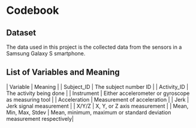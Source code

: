 # Codebook

## Dataset

The data used in this project is the collected data from the sensors in a Samsung Galaxy S smartphone.

## List of Variables and Meaning

| Variable | Meaning |
| Subject_ID | The subject number ID |
| Activity_ID | The activity being done |
| Instrument | Either accelerometer or gyroscope as measuring tool |
| Acceleration | Measurement of acceleration |
| Jerk | Jerk signal measurement |
| X/Y/Z | X, Y, or Z axis measurement |
| Mean, Min, Max, Stdev | Mean, minimum, maximum or standard deviation measurement respectively|